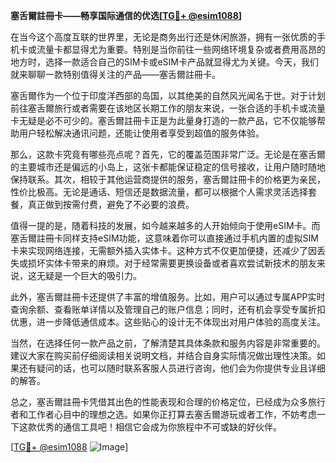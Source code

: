 **塞舌爾註冊卡——畅享国际通信的优选[[TG💪+ @esim1088](https://t.me/s/esim1088)]**

在当今这个高度互联的世界里，无论是商务出行还是休闲旅游，拥有一张优质的手机卡或流量卡都显得尤为重要。特别是当你前往一些网络环境复杂或者费用高昂的地方时，选择一款适合自己的SIM卡或eSIM卡产品就显得尤为关键。今天，我们就来聊聊一款特别值得关注的产品——塞舌爾註冊卡。

塞舌爾作为一个位于印度洋西部的岛国，以其绝美的自然风光闻名于世。对于计划前往塞舌爾旅行或者需要在该地区长期工作的朋友来说，一张合适的手机卡或流量卡无疑是必不可少的。塞舌爾註冊卡正是为此量身打造的一款产品，它不仅能够帮助用户轻松解决通讯问题，还能让使用者享受到超值的服务体验。

那么，这款卡究竟有哪些亮点呢？首先，它的覆盖范围非常广泛。无论是在塞舌爾的主要城市还是偏远的小岛上，这张卡都能保证稳定的信号接收，让用户随时随地保持联系。其次，相较于其他运营商提供的服务，塞舌爾註冊卡的价格更为亲民，性价比极高。无论是通话、短信还是数据流量，都可以根据个人需求灵活选择套餐，真正做到按需付费，避免了不必要的浪费。

值得一提的是，随着科技的发展，如今越来越多的人开始倾向于使用eSIM卡。而塞舌爾註冊卡同样支持eSIM功能，这意味着你可以直接通过手机内置的虚拟SIM卡来实现网络连接，无需额外插入实体卡。这种方式不仅更加便捷，还减少了因丢失或损坏实体卡带来的麻烦。对于经常需要更换设备或者喜欢尝试新技术的朋友来说，这无疑是一个巨大的吸引力。

此外，塞舌爾註冊卡还提供了丰富的增值服务。比如，用户可以通过专属APP实时查询余额、查看账单详情以及管理自己的账户信息；同时，还有机会享受专属折扣优惠，进一步降低通信成本。这些贴心的设计无不体现出对用户体验的高度关注。

当然，在选择任何一款产品之前，了解清楚其具体条款和服务内容是非常重要的。建议大家在购买前仔细阅读相关说明文档，并结合自身实际情况做出理性决策。如果还有疑问的话，也可以随时联系客服人员进行咨询，他们会为你提供专业且详细的解答。

总之，塞舌爾註冊卡凭借其出色的性能表现和合理的价格定位，已经成为众多旅行者和工作者心目中的理想之选。如果你正打算去塞舌爾游玩或者工作，不妨考虑一下这款优秀的通信工具吧！相信它会成为你旅程中不可或缺的好伙伴。

[[TG💪+ @esim1088](https://t.me/s/esim1088) ![Image](https://i.postimg.cc/4NQfJmqS/Snipaste-2025-05-13-00-14-12.png)]